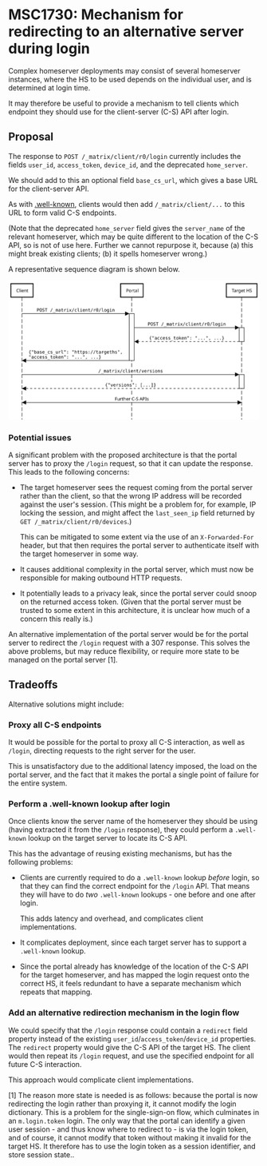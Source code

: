 # MSC1730: Mechanism for redirecting to an alternative server during login

Complex homeserver deployments may consist of several homeserver instances,
where the HS to be used depends on the individual user, and is determined at
login time.

It may therefore be useful to provide a mechanism to tell clients which
endpoint they should use for the client-server (C-S) API after login.

## Proposal

The response to `POST /_matrix/client/r0/login` currently includes the fields
`user_id`, `access_token`, `device_id`, and the deprecated `home_server`.

We should add to this an optional field `base_cs_url`, which gives a base URL
for the client-server API.

As with
[.well-known](https://matrix.org/docs/spec/client_server/r0.4.0.html#well-known-uri),
clients would then add `/_matrix/client/...` to this URL to form valid C-S
endpoints.

(Note that the deprecated `home_server` field gives the `server_name` of the
relevant homeserver, which may be quite different to the location of the C-S
API, so is not of use here. Further we cannot repurpose it, because (a) this
might break existing clients; (b) it spells homeserver wrong.)

A representative sequence diagram is shown below.

![Sequence diagram](images/1730-seq-diagram.svg)

### Potential issues

A significant problem with the proposed architecture is that the portal server
has to proxy the `/login` request, so that it can update the response. This
leads to the following concerns:

* The target homeserver sees the request coming from the portal server rather
  than the client, so that the wrong IP address will be recorded against the
  user's session. (This might be a problem for, for example, IP locking the
  session, and might affect the `last_seen_ip` field returned by `GET
  /_matrix/client/r0/devices`.)

  This can be mitigated to some extent via the use of an `X-Forwarded-For`
  header, but that then requires the portal server to authenticate itself with
  the target homeserver in some way.

* It causes additional complexity in the portal server, which must now be
  responsible for making outbound HTTP requests.

* It potentially leads to a privacy leak, since the portal server could snoop
  on the returned access token. (Given that the portal server must be trusted
  to some extent in this architecture, it is unclear how much of a concern this
  really is.)

An alternative implementation of the portal server would be for the portal
server to redirect the `/login` request with a 307 response. This solves the
above problems, but may reduce flexibility, or require more state to be managed
on the portal server [1].

## Tradeoffs

Alternative solutions might include:

### Proxy all C-S endpoints

It would be possible for the portal to proxy all C-S interaction, as well as
`/login`, directing requests to the right server for the user.

This is unsatisfactory due to the additional latency imposed, the load on the
portal server, and the fact that it makes the portal a single point of failure
for the entire system.

### Perform a .well-known lookup after login

Once clients know the server name of the homeserver they should be using
(having extracted it from the `/login` response), they could perform a
`.well-known` lookup on the target server to locate its C-S API.

This has the advantage of reusing existing mechanisms, but has the following
problems:

* Clients are currently required to do a `.well-known` lookup *before* login,
  so that they can find the correct endpoint for the `/login` API. That means
  they will have to do *two* `.well-known` lookups - one before and one after
  login.

  This adds latency and overhead, and complicates client implementations.

* It complicates deployment, since each target server has to support a
  `.well-known` lookup.

* Since the portal already has knowledge of the location of the C-S API for the
  target homeserver, and has mapped the login request onto the correct HS, it
  feels redundant to have a separate mechanism which repeats that mapping.

### Add an alternative redirection mechanism in the login flow

We could specify that the `/login` response could contain a `redirect` field
property instead of the existing `user_id`/`access_token`/`device_id`
properties. The `redirect` property would give the C-S API of the target
HS. The client would then repeat its `/login` request, and use the specified
endpoint for all future C-S interaction.

This approach would complicate client implementations.


[1] The reason more state is needed is as follows: because the portal is now
redirecting the login rather than proxying it, it cannot modify the login
dictionary. This is a problem for the single-sign-on flow, which culminates in
an `m.login.token` login. The only way that the portal can identify a given
user session - and thus know where to redirect to - is via the login token, and
of course, it cannot modify that token without making it invalid for the target
HS. It therefore has to use the login token as a session identifier, and store
session state..
